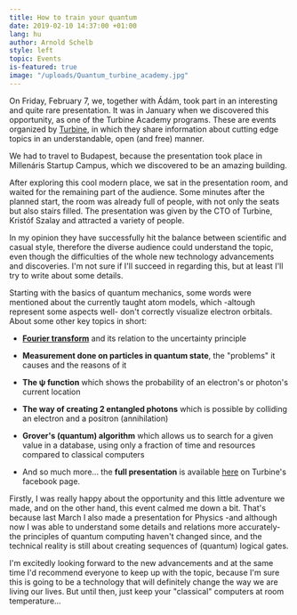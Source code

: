 ```yaml
---
title: How to train your quantum
date: 2019-02-10 14:37:00 +01:00
lang: hu
author: Arnold Schelb
style: left
topic: Events
is-featured: true
image: "/uploads/Quantum_turbine_academy.jpg"
---
```


On Friday, February 7, we, together with Ádám, took part in an interesting and quite rare presentation. It was in January when we discovered this opportunity, as one of the Turbine Academy programs. These are events organized by [Turbine](https://turbine.ai), in which they share information about cutting edge topics in an understandable, open (and free) manner.

We had to travel to Budapest, because the presentation took place in Millenáris Startup Campus, which we discovered to be an amazing building.

After exploring this cool modern place, we sat in the presentation room, and waited for the remaining part of the audience. Some minutes after the planned start, the room was already full of people, with not only the seats but also stairs filled. The presentation was given by the CTO of Turbine, Kristóf Szalay and attracted a variety of people.

In my opinion they have successfully hit the balance between scientific and casual style, therefore the diverse audience could understand the topic, even though the difficulties of the whole new technology advancements and discoveries. I'm not sure if I'll succeed in regarding this, but at least I'll try to write about some details.

Starting with the basics of quantum mechanics, some words were mentioned about the currently taught atom models, which -altough represent some aspects well- don't correctly visualize electron orbitals. About some other key topics in short:

- **[Fourier transform](https://www.youtube.com/watch?v=spUNpyF58BY)** and its relation to the uncertainty principle 

- **Measurement done on particles in quantum state**, the "problems" it causes and the reasons of it

- **The ψ function** which shows the probability of an electron's or photon's current location

- **The way of creating 2 entangled photons** which is possible by colliding an electron and a positron (annihilation) 

- **Grover's (quantum) algorithm** which allows us to search for a given value in a database, using only a fraction of time and resources compared to classical computers   

- And so much more... the **full presentation** is available [here](https://www.facebook.com/TurbineAI/videos/846935512304692/) on Turbine's facebook page.

Firstly, I was really happy about the opportunity and this little adventure we made, and on the other hand, this event calmed me down a bit. That's because last March I also made a presentation for Physics -and although now I was able to understand some details and relations more accurately- the principles of quantum computing haven't changed since, and the technical reality is still about creating sequences of (quantum) logical gates.

I'm excitedly looking forward to the new advancements and at the same time I'd recommend everyone to keep up with the topic, because I'm sure this is going to be a technology that will definitely change the way we are living our lives. But until then, just keep your "classical" computers at room temperature...